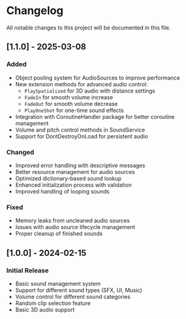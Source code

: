 # Changelog

All notable changes to this project will be documented in this file.

## [1.1.0] - 2025-03-08

### Added

- Object pooling system for AudioSources to improve performance
- New extension methods for advanced audio control:
  - `PlaySpatialized` for 3D audio with distance settings
  - `FadeIn` for smooth volume increase
  - `FadeOut` for smooth volume decrease
  - `PlayOneShot` for one-time sound effects
- Integration with CoroutineHandler package for better coroutine management
- Volume and pitch control methods in SoundService
- Support for DontDestroyOnLoad for persistent audio

### Changed

- Improved error handling with descriptive messages
- Better resource management for audio sources
- Optimized dictionary-based sound lookup
- Enhanced initialization process with validation
- Improved handling of looping sounds

### Fixed

- Memory leaks from uncleaned audio sources
- Issues with audio source lifecycle management
- Proper cleanup of finished sounds

## [1.0.0] - 2024-02-15

### Initial Release

- Basic sound management system
- Support for different sound types (SFX, UI, Music)
- Volume control for different sound categories
- Random clip selection feature
- Basic 3D audio support
